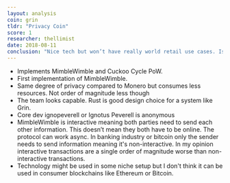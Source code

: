 ```yaml
---
layout: analysis
coin: grin
tldr: "Privacy Coin"
score: 1
researcher: thellimist
date: 2018-08-11
conclusion: "Nice tech but won’t have really world retail use cases. Is not 10x better than Monero thus can’t win consumer private transactions market."
---
```


- Implements MimbleWimble and Cuckoo Cycle PoW.
- First implementation of MimbleWimble. 
- Same degree of privacy compared to Monero but consumes less resources. Not order of magnitude less though
- The team looks capable. Rust is good design choice for a system like Grin. 
- Core dev ignopeverell or Ignotus Peverell is anonymous
- MimbleWimble is interactive meaning both parties need to send each other information. This doesn’t mean they both have to be online. The protocol can work async. In banking industry or bitcoin only the sender needs to send information meaning it's non-interactive. In my opinion interactive transactions are a single order of magnitude worse than non-interactive transactions.
- Technology might be used in some niche setup but I don't think it can be used in consumer blockchains like Ethereum or Bitcoin.

